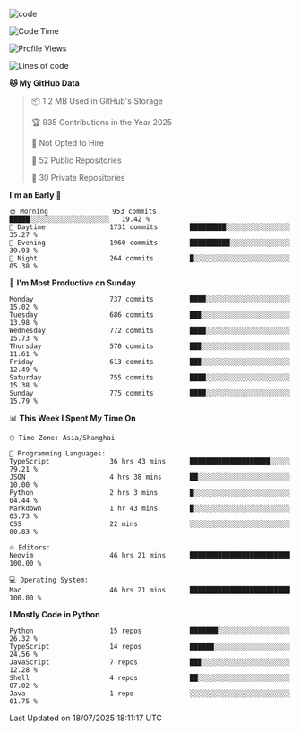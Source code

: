 
<!--
**liuyaanng/liuyaanng** is a ✨ _special_ ✨ repository because its `README.md` (this file) appears on your GitHub profile.

Here are some ideas to get you started:

- 🔭 I’m currently working on ...
- 🌱 I’m currently learning ...
- 👯 I’m looking to collaborate on ...
- 🤔 I’m looking for help with ...
- 💬 Ask me about ...
- 📫 How to reach me: ...
- 😄 Pronouns: ...
- ⚡ Fun fact: ...
-->


![code](https://cdn.jsdelivr.net/gh/liuyaanng/liuyaanng@1.0/code.gif) 

<!--START_SECTION:waka-->
![Code Time](http://img.shields.io/badge/Code%20Time-1%2C682%20hrs%2011%20mins-blue)

![Profile Views](http://img.shields.io/badge/Profile%20Views-0-blue)

![Lines of code](https://img.shields.io/badge/From%20Hello%20World%20I%27ve%20Written-26.1%20million%20lines%20of%20code-blue)

**🐱 My GitHub Data** 

> 📦 1.2 MB Used in GitHub's Storage 
 > 
> 🏆 935 Contributions in the Year 2025
 > 
> 🚫 Not Opted to Hire
 > 
> 📜 52 Public Repositories 
 > 
> 🔑 30 Private Repositories 
 > 
**I'm an Early 🐤** 

```text
🌞 Morning                953 commits         █████░░░░░░░░░░░░░░░░░░░░   19.42 % 
🌆 Daytime                1731 commits        █████████░░░░░░░░░░░░░░░░   35.27 % 
🌃 Evening                1960 commits        ██████████░░░░░░░░░░░░░░░   39.93 % 
🌙 Night                  264 commits         █░░░░░░░░░░░░░░░░░░░░░░░░   05.38 % 
```
📅 **I'm Most Productive on Sunday** 

```text
Monday                   737 commits         ████░░░░░░░░░░░░░░░░░░░░░   15.02 % 
Tuesday                  686 commits         ███░░░░░░░░░░░░░░░░░░░░░░   13.98 % 
Wednesday                772 commits         ████░░░░░░░░░░░░░░░░░░░░░   15.73 % 
Thursday                 570 commits         ███░░░░░░░░░░░░░░░░░░░░░░   11.61 % 
Friday                   613 commits         ███░░░░░░░░░░░░░░░░░░░░░░   12.49 % 
Saturday                 755 commits         ████░░░░░░░░░░░░░░░░░░░░░   15.38 % 
Sunday                   775 commits         ████░░░░░░░░░░░░░░░░░░░░░   15.79 % 
```


📊 **This Week I Spent My Time On** 

```text
🕑︎ Time Zone: Asia/Shanghai

💬 Programming Languages: 
TypeScript               36 hrs 43 mins      ████████████████████░░░░░   79.21 % 
JSON                     4 hrs 38 mins       ██░░░░░░░░░░░░░░░░░░░░░░░   10.00 % 
Python                   2 hrs 3 mins        █░░░░░░░░░░░░░░░░░░░░░░░░   04.44 % 
Markdown                 1 hr 43 mins        █░░░░░░░░░░░░░░░░░░░░░░░░   03.73 % 
CSS                      22 mins             ░░░░░░░░░░░░░░░░░░░░░░░░░   00.83 % 

🔥 Editors: 
Neovim                   46 hrs 21 mins      █████████████████████████   100.00 % 

💻 Operating System: 
Mac                      46 hrs 21 mins      █████████████████████████   100.00 % 
```

**I Mostly Code in Python** 

```text
Python                   15 repos            ███████░░░░░░░░░░░░░░░░░░   26.32 % 
TypeScript               14 repos            ██████░░░░░░░░░░░░░░░░░░░   24.56 % 
JavaScript               7 repos             ███░░░░░░░░░░░░░░░░░░░░░░   12.28 % 
Shell                    4 repos             ██░░░░░░░░░░░░░░░░░░░░░░░   07.02 % 
Java                     1 repo              ░░░░░░░░░░░░░░░░░░░░░░░░░   01.75 % 
```




 Last Updated on 18/07/2025 18:11:17 UTC
<!--END_SECTION:waka-->

